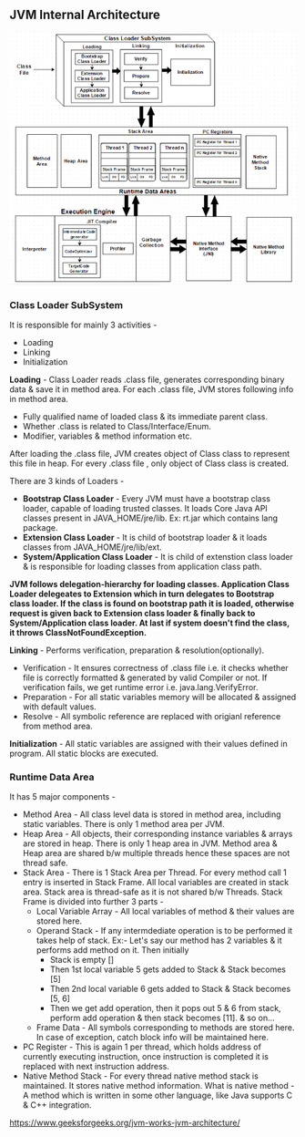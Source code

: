 ## JVM Internal Architecture

![](https://github.com/deepakmotlani/Notes/blob/master/Core%20Java/images/JVM-Architecture.png)

### Class Loader SubSystem
It is responsible for mainly 3 activities -
* Loading
* Linking
* Initialization

**Loading** - Class Loader reads .class file, generates corresponding binary data & save it in method area. For each
.class file, JVM stores following info in method area.

* Fully qualified name of loaded class & its immediate parent class.
* Whether .class is related to Class/Interface/Enum.
* Modifier, variables & method information etc.

After loading the .class file, JVM creates object of Class class to represent this file in heap. For every .class file
, only object of Class class is created.

There are 3 kinds of Loaders -
* **Bootstrap Class Loader** - Every JVM must have a bootstrap class loader, capable of loading trusted classes. It 
	loads Core Java API classes present in JAVA_HOME/jre/lib. Ex: rt.jar which contains lang package.
* **Extension Class Loader** - It is child of bootstrap loader & it loads classes from JAVA_HOME/jre/lib/ext.
* **System/Application Class Loader** - It is child of extenstion class loader & is responsible for loading classes
	from application class path.
	
**JVM follows delegation-hierarchy for loading classes. Application Class Loader delegeates to Extension which in 
	turn delegates to Bootstrap class loader. If the class is found on bootstrap path it is loaded, otherwise
	request is given back to Extension class loader & finally back to System/Application class loader. At last if
	system doesn't find the class, it throws ClassNotFoundException.**

**Linking** - Performs verification, preparation & resolution(optionally).
* Verification - It ensures correctness of .class file i.e. it checks whether file is correctly formatted & 
	generated by valid Compiler or not. If verification fails, we get runtime error i.e. java.lang.VerifyError.
* Preparation - For all static variables memory will be allocated & assigned with default values.
* Resolve - All symbolic reference are replaced with origianl reference from method area.
	
**Initialization** - All static variables are assigned with their values defined in program. All static blocks are
	executed.

### Runtime Data Area
It has 5 major components - 

* Method Area - All class level data is stored in method area, including static variables. There is only 1 method 
	area per JVM.
* Heap Area - All objects, their corresponding instance variables & arrays are stored in heap. There is only 
	1 heap area in JVM. Method area & Heap area are shared b/w multiple threads hence these spaces are not 
	thread safe.
* Stack Area - There is 1 Stack Area per Thread. For every method call 1 entry is inserted in Stack Frame.
	All local variables are created in stack area. Stack area is thread-safe as it is not shared b/w Threads.
	Stack Frame is divided into further 3 parts -
	* Local Variable Array - All local variables of method & their values are stored here.
	* Operand Stack - If any intermdediate operation is to be performed it takes help of stack.
	Ex:- Let's say our method has 2 variables & it performs add method on it. Then initially
		* Stack is empty []
		* Then 1st local variable 5 gets added to Stack & Stack becomes [5]
		* Then 2nd local variable 6 gets added to Stack & Stack becomes [5, 6]
		* Then we get add operation, then it pops out 5 & 6 from stack, perform add operation & then stack becomes [11].
		& so on...
	* Frame Data - All symbols corresponding to methods are stored here. In case of exception, catch block info
		will be maintained here.
* PC Register - This is again 1 per thread, which holds address of currently executing instruction, once instruction
	is completed it is replaced with next instruction address.
* Native Method Stack - For every thread native method stack is maintained. It stores native method information.
	What is native method - A method which is written in some other language, like Java supports C & C++ integration.




https://www.geeksforgeeks.org/jvm-works-jvm-architecture/